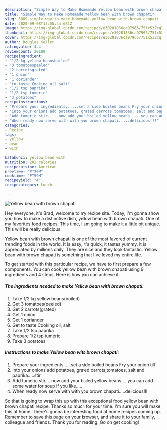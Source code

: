 ```yaml
---
description: "Simple Way to Make Homemade Yellow bean with brown chapati"
title: "Simple Way to Make Homemade Yellow bean with brown chapati"
slug: 6889-simple-way-to-make-homemade-yellow-bean-with-brown-chapati
date: 2020-09-08T13:55:44.681Z
image: https://img-global.cpcdn.com/recipes/e30281836ca97965/751x532cq70/yellow-bean-with-brown-chapati-recipe-main-photo.jpg
thumbnail: https://img-global.cpcdn.com/recipes/e30281836ca97965/751x532cq70/yellow-bean-with-brown-chapati-recipe-main-photo.jpg
cover: https://img-global.cpcdn.com/recipes/e30281836ca97965/751x532cq70/yellow-bean-with-brown-chapati-recipe-main-photo.jpg
author: Douglas Keller
ratingvalue: 4.4
reviewcount: 20189
recipeingredient:
- "1/2 kg yellow beansboiled"
- "3 tomatoespeeled"
- "2 carrotsgrated"
- "1 onion"
- "1 coriander"
- "to taste Cooking oil salt"
- "1/2 tsp paprika"
- "1/2 tsp tumeric"
- "3 potatoes"
recipeinstructions:
- "Prepare your ingredients......set a side boiled beans Fry your onion till"
- "Into your onions add potatoes, grated carrots,tomatoes, salt and paprika.....stir"
- "Add tumeric stir.....now add your boiled yellow beans.....you can add some water for soup if you like....."
- "When ready now serve with with you brown chapati.....delicious!!!"
categories:
- Recipe
tags:
- yellow
- bean
- with

katakunci: yellow bean with 
nutrition: 202 calories
recipecuisine: American
preptime: "PT29M"
cooktime: "PT59M"
recipeyield: "4"
recipecategory: Lunch

---
```



![Yellow bean with brown chapati](https://img-global.cpcdn.com/recipes/e30281836ca97965/751x532cq70/yellow-bean-with-brown-chapati-recipe-main-photo.jpg)

Hey everyone, it's Brad, welcome to my recipe site. Today, I'm gonna show you how to make a distinctive dish, yellow bean with brown chapati. One of my favorites food recipes. This time, I am going to make it a little bit unique. This will be really delicious.



Yellow bean with brown chapati is one of the most favored of current trending foods in the world. It is easy, it's quick, it tastes yummy. It is appreciated by millions daily. They are nice and they look fantastic. Yellow bean with brown chapati is something that I've loved my entire life.


To get started with this particular recipe, we have to first prepare a few components. You can cook yellow bean with brown chapati using 9 ingredients and 4 steps. Here is how you can achieve it.

<!--inarticleads1-->

##### The ingredients needed to make Yellow bean with brown chapati:

1. Take 1/2 kg yellow beans(boiled)
1. Get 3 tomatoes(peeled)
1. Get 2 carrots(grated)
1. Get 1 onion
1. Get 1 coriander
1. Get to taste Cooking oil, salt
1. Take 1/2 tsp paprika
1. Prepare 1/2 tsp tumeric
1. Take 3 potatoes




<!--inarticleads2-->

##### Instructions to make Yellow bean with brown chapati:

1. Prepare your ingredients......set a side boiled beans Fry your onion till
1. Into your onions add potatoes, grated carrots,tomatoes, salt and paprika.....stir
1. Add tumeric stir.....now add your boiled yellow beans.....you can add some water for soup if you like.....
1. When ready now serve with with you brown chapati.....delicious!!!




So that is going to wrap this up with this exceptional food yellow bean with brown chapati recipe. Thanks so much for your time. I'm sure you will make this at home. There's gonna be interesting food at home recipes coming up. Remember to save this page on your browser, and share it to your family, colleague and friends. Thank you for reading. Go on get cooking!
